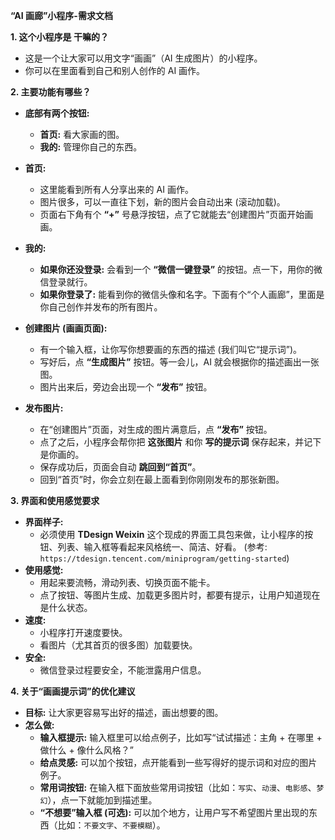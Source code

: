 
**“AI 画廊”小程序-需求文档**

**1. 这个小程序是 干嘛的？**

* 这是一个让大家可以用文字“画画”（AI 生成图片）的小程序。
* 你可以在里面看到自己和别人创作的 AI 画作。

**2. 主要功能有哪些？**

* **底部有两个按钮:**
    * **首页:** 看大家画的图。
    * **我的:** 管理你自己的东西。

* **首页:**
    * 这里能看到所有人分享出来的 AI 画作。
    * 图片很多，可以一直往下划，新的图片会自动出来 (滚动加载)。
    * 页面右下角有个 **“+”** 号悬浮按钮，点了它就能去“创建图片”页面开始画画。

* **我的:**
    * **如果你还没登录:** 会看到一个 **“微信一键登录”** 的按钮。点一下，用你的微信登录就行。
    * **如果你登录了:** 能看到你的微信头像和名字。下面有个“个人画廊”，里面是你自己创作并发布的所有图片。

* **创建图片 (画画页面):**
    * 有一个输入框，让你写你想要画的东西的描述 (我们叫它“提示词”)。
    * 写好后，点 **“生成图片”** 按钮。等一会儿，AI 就会根据你的描述画出一张图。
    * 图片出来后，旁边会出现一个 **“发布”** 按钮。

* **发布图片:**
    * 在“创建图片”页面，对生成的图片满意后，点 **“发布”** 按钮。
    * 点了之后，小程序会帮你把 **这张图片** 和你 **写的提示词** 保存起来，并记下是你画的。
    * 保存成功后，页面会自动 **跳回到“首页”**。
    * 回到“首页”时，你会立刻在最上面看到你刚刚发布的那张新图。

**3. 界面和使用感觉要求**

* **界面样子:**
    * 必须使用 **TDesign Weixin** 这个现成的界面工具包来做，让小程序的按钮、列表、输入框等看起来风格统一、简洁、好看。 (参考: `https://tdesign.tencent.com/miniprogram/getting-started`)
* **使用感觉:**
    * 用起来要流畅，滑动列表、切换页面不能卡。
    * 点了按钮、等图片生成、加载更多图片时，都要有提示，让用户知道现在是什么状态。
* **速度:**
    * 小程序打开速度要快。
    * 看图片（尤其首页的很多图）加载要快。
* **安全:**
    * 微信登录过程要安全，不能泄露用户信息。

**4. 关于“画画提示词”的优化建议**

* **目标:** 让大家更容易写出好的描述，画出想要的图。
* **怎么做:**
    * **输入框提示:** 输入框里可以给点例子，比如写“试试描述：主角 + 在哪里 + 做什么 + 像什么风格？”
    * **给点灵感:** 可以加个按钮，点开能看到一些写得好的提示词和对应的图片例子。
    * **常用词按钮:** 在输入框下面放些常用词按钮（比如：`写实`、`动漫`、`电影感`、`梦幻`），点一下就能加到描述里。
    * **“不想要”输入框 (可选):** 可以加个地方，让用户写不希望图片里出现的东西（比如：`不要文字`、`不要模糊`）。